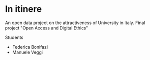 # In itinere

An open data project on the attractiveness of University in Italy.
Final project "Open Access and Digital Ethics"

Students
- Federica Bonifazi
- Manuele Veggi

